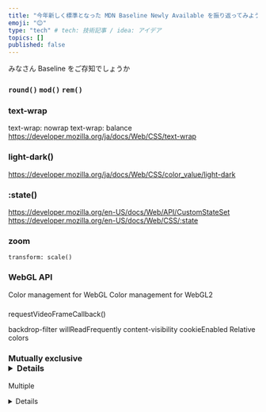 ```yaml
---
title: "今年新しく標準となった MDN Baseline Newly Available を振り返ってみよう"
emoji: "😊"
type: "tech" # tech: 技術記事 / idea: アイデア
topics: []
published: false
---
```


みなさん Baseline をご存知でしょうか


### `round()` `mod()` `rem()`
### text-wrap
text-wrap: nowrap
text-wrap: balance
https://developer.mozilla.org/ja/docs/Web/CSS/text-wrap

### light-dark()
https://developer.mozilla.org/ja/docs/Web/CSS/color_value/light-dark


### :state()
https://developer.mozilla.org/en-US/docs/Web/API/CustomStateSet
https://developer.mozilla.org/en-US/docs/Web/CSS/:state

### zoom
`transform: scale()`


### WebGL API
Color management for WebGL
Color management for WebGL2

### 

requestVideoFrameCallback()

backdrop-filter
willReadFrequently
content-visibility
cookieEnabled
Relative colors
### Mutually exclusive <details> elements
 Multiple <details> elements which use the same name attribute are mutually exclusive. When one member of the group is opened, all other members are closed.
https://developer.mozilla.org/ja/docs/Web/API/HTMLDetailsElement/open

### transition-behavior
https://developer.mozilla.org/en-US/docs/Web/CSS/transition-behavior

### font-size-adjust

### Alt text for generated content

### Unsanitized HTML parsing methods

    Document: parseHTMLUnsafe() static method
    Element: setHTMLUnsafe() method
    ShadowRoot: setHTMLUnsafe() method


### Registered custom properties
https://developer.mozilla.org/en-US/docs/Web/API/CSS/registerProperty_static

Resizable buffers
Async clipboard
Gradient interpolation
Set methods
Vertical form controls
align-content in block layouts
Intl.Segmenter
transform-box
AbortSignal.any()
white-space-collapse

### `Object.groupBy()` `Map.groupBy()`

```javascript
Object.groupBy(
  [
    { type: "bird", name: "Peacock" },
    { type: "fish", name: "Tuna" },
    { type: "animal", name: "Dog" },
    { type: "animal", name: "Horse" },
    { type: "fish", name: "Sardine" },
    { type: "animal", name: "Lion" },
  ],
  ({ type }) => type
);
```

https://developer.mozilla.org/ja/docs/Web/JavaScript/Reference/Global_Objects/Object/groupBy

### 

Array.fromAsync()
checkVisibility()
Promise.withResolvers()
Transferable ArrayBuffer
Extended constant expressions (WebAssembly)
Declarative shadow DOM
AVIF
